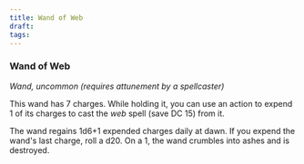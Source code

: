 ```yaml
---
title: Wand of Web
draft: 
tags:
---
```

### Wand of Web

*Wand, uncommon (requires attunement by a spellcaster)*

This wand has 7 charges. While holding it, you can use an action to expend 1 of its charges to cast the *web* spell (save DC 15) from it.

The wand regains 1d6+1 expended charges daily at dawn. If you expend the wand's last charge, roll a d20. On a 1, the wand crumbles into ashes and is destroyed.